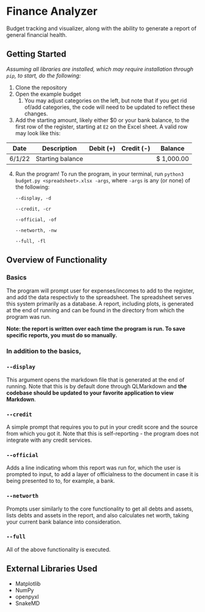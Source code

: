 # Finance Analyzer
Budget tracking and visualizer, along with the ability to generate a report of general financial health.

## Getting Started

*Assuming all libraries are installed, which may require installation through `pip`, to start, do the following:*

1. Clone the repository
2. Open the example budget
   1. You may adjust categories on the left, but note that if you get rid of/add  categories, the code will need to be updated to reflect these changes.
3. Add the starting amount, likely either $0 or your bank balance, to the first row of the register, starting at `E2` on the Excel sheet. A valid row may look like this:
      
| Date   | Description      | Debit (+) | Credit (-) | Balance       |
| ------ | ---------------- | --------- | ---------- | ------------- |
| 6/1/22 | Starting balance |           |            | $    1,000.00 |

4. Run the program! To run the program, in your terminal, run `python3 budget.py <spreadsheet>.xlsx -args`, where `-args` is any (or none) of the following:
   
   `--display, -d`

   `--credit, -cr`

   `--official, -of `

   `--networth, -nw`

   `--full, -fl`

## Overview of Functionality

### Basics

The program will prompt user for expenses/incomes to add to the register, and add the data respectivly to the spreadsheet. The spreadsheet serves this system primarily as a database. A report, including plots, is generated at the end of running and can be found in the directory from which the program was run. 

**Note: the report is written over each time the program is run. To save specific reports, you must do so manually.**

### In addition to the basics,

### `--display`

This argument opens the markdown file that is generated at the end of running. Note that this is by default done through QLMarkdown and **the codebase should be updated to your favorite application to view Markdown**.

### `--credit`

A simple prompt that requires you to put in your credit score and the source from which you got it. Note that this is self-reporting - the program does not integrate with any credit services.

### `--official`

Adds a line indicating whom this report was run for, which the user is prompted to input, to add a layer of officialness to the document in case it is being presented to to, for example, a bank.

### `--networth`

Prompts user similarly to the core functionality to get all debts and assets, lists debts and assets in the report, and also calculates net worth, taking your current bank balance into consideration.

### `--full`

All of the above functionality is executed.

## External Libraries Used

 - Matplotlib
 - NumPy
 - openpyxl
 - SnakeMD
